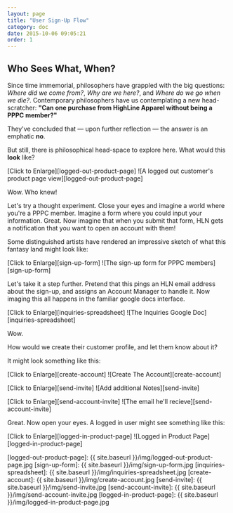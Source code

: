 ```yaml
---
layout: page
title: "User Sign-Up Flow"
category: doc
date: 2015-10-06 09:05:21
order: 1
---
```


## Who Sees What, When?

Since time immemorial, philosophers have grappled with the big questions: *Where did we come from?*, *Why are we here?*, and *Where do we go when we die?*. Contemporary philosophers have us contemplating a new head-scratcher: **"Can one purchase from HighLine Apparel without being a PPPC member?"**

They've concluded that &mdash; upon further reflection &mdash; the answer is an emphatic **no**.

But still, there is philosophical head-space to explore here. What would this **look** like?

[Click to Enlarge][logged-out-product-page]
![A logged out customer's product page view][logged-out-product-page]

Wow. Who knew!

Let's try a thought experiment. Close your eyes and imagine a world where you're a PPPC member. Imagine a form where you could input your information. Great. Now imagine that when you submit that form, HLN gets a notification that you want to open an account with them!

Some distinguished artists have rendered an impressive sketch of what this fantasy land might look like:

[Click to Enlarge][sign-up-form]
![The sign-up form for PPPC members][sign-up-form]

Let's take it a step further. Pretend that this pings an HLN email address about the sign-up, and assigns an Account Manager to handle it. Now imaging this all happens in the familiar google docs interface.

[Click to Enlarge][inquiries-spreadsheet]
![The Inquiries Google Doc][inquiries-spreadsheet]

Wow.

How would we create their customer profile, and let them know about it?

It might look something like this:

[Click to Enlarge][create-account]
![Create The Account][create-account]

[Click to Enlarge][send-invite]
![Add additional Notes][send-invite]

[Click to Enlarge][send-account-invite]
![The email he'll recieve][send-account-invite]

Great. Now open your eyes. A logged in user might see something like this:

[Click to Enlarge][logged-in-product-page]
![Logged in Product Page][logged-in-product-page]


[logged-out-product-page]: {{ site.baseurl }}/img/logged-out-product-page.jpg
[sign-up-form]: {{ site.baseurl }}/img/sign-up-form.jpg
[inquiries-spreadsheet]: {{ site.baseurl }}/img/inquiries-spreadsheet.jpg
[create-account]: {{ site.baseurl }}/img/create-account.jpg
[send-invite]: {{ site.baseurl }}/img/send-invite.jpg
[send-account-invite]: {{ site.baseurl }}/img/send-account-invite.jpg
[logged-in-product-page]: {{ site.baseurl }}/img/logged-in-product-page.jpg
